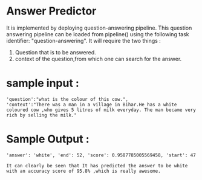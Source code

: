 # Answer Predictor

It is implemented by deploying question-answering pipeline. This question answering pipeline can be loaded from pipeline() using the following task identifier: "question-answering".
It will require the two things :
 1. Question that is to be answered.
 2. context of the question,from which one can search for the answer.


 # sample input :
    'question':"what is the colour of this cow.",
    'context':"There was a man in a village in Bihar.He has a white coloured cow ,who gives 5 litres of milk everyday. The man became very rich by selling the milk."

# Sample Output :
    'answer': 'white', 'end': 52, 'score': 0.9587785005569458, 'start': 47

    It can clearly be seen that It has predicted the answer to be white with an accuracy score of 95.8% ,which is really awesome.
